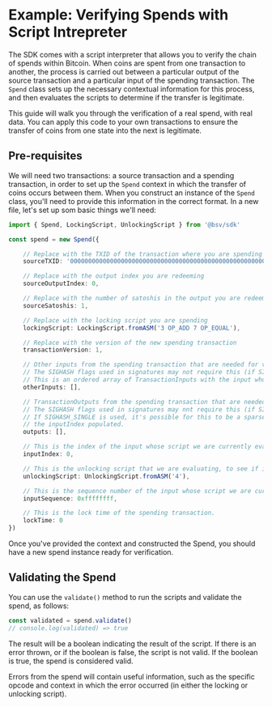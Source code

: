 # Example: Verifying Spends with Script Intrepreter

The SDK comes with a script interpreter that allows you to verify the chain of spends within Bitcoin. When coins are spent from one transaction to another, the process is carried out between a particular output of the source transaction and a particular input of the spending transaction. The `Spend` class sets up the necessary contextual information for this process, and then evaluates the scripts to determine if the transfer is legitimate.

This guide will walk you through the verification of a real spend, with real data. You can apply this code to your own transactions to ensure the transfer of coins from one state into the next is legitimate.

## Pre-requisites

We will need two transactions: a source transaction and a spending transaction, in order to set up the `Spend` context in which the transfer of coins occurs between them. When you construct an instance of the `Spend` class, you'll need to provide this information in the correct format. In a new file, let's set up som basic things we'll need:

```typescript
import { Spend, LockingScript, UnlockingScript } from '@bsv/sdk'

const spend = new Spend({

    // Replace with the TXID of the transaction where you are spending from
    sourceTXID: '0000000000000000000000000000000000000000000000000000000000000000',

    // Replace with the output index you are redeeming
    sourceOutputIndex: 0,

    // Replace with the number of satoshis in the output you are redeeming
    sourceSatoshis: 1,

    // Replace with the locking script you are spending
    lockingScript: LockingScript.fromASM('3 OP_ADD 7 OP_EQUAL'),

    // Replace with the version of the new spending transaction
    transactionVersion: 1,

    // Other inputs from the spending transaction that are needed for verification.
    // The SIGHASH flags used in signatures may not require this (if SIGHASH_ANYONECANPAY was used).
    // This is an ordered array of TransactionInputs with the input whose script we're currently evaluating missing.
    otherInputs: [],

    // TransactionOutputs from the spending transaction that are needed for verification.
    // The SIGHASH flags used in signatures may nnt require this (if SIGHASH_NONE was used).
    // If SIGHASH_SINGLE is used, it's possible for this to be a sparse array, with only the index corresponding to
    // the inputIndex populated.
    outputs: [],

    // This is the index of the input whose script we are currently evaluating.
    inputIndex: 0,

    // This is the unlocking script that we are evaluating, to see if it unlocks the source output.
    unlockingScript: UnlockingScript.fromASM('4'),

    // This is the sequence number of the input whose script we are currently evaluating.
    inputSequence: 0xffffffff,

    // This is the lock time of the spending transaction.
    lockTime: 0
})
```

Once you've provided the context and constructed the Spend, you should have a new spend instance ready for verification.

## Validating the Spend

You can use the `validate()` method to run the scripts and validate the spend, as follows:

```typescript
const validated = spend.validate()
// console.log(validated) => true
```

The result will be a boolean indicating the result of the script. If there is an error thrown, or if the boolean is false, the script is not valid. If the boolean is true, the spend is considered valid.

Errors from the spend will contain useful information, such as the specific opcode and context in which the error occurred (in either the locking or unlocking script).
